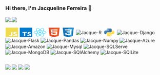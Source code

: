 ### Hi there, I'm Jacqueline Ferreira 👋

<a href="https://github.com/Jacqueline-dev/github-readme-stats">
  <img height=200 align="center" src="https://github-readme-stats.vercel.app/api?username=Jacqueline-dev&show_icons=true&theme=jolly" />
</a>
<a href="https://github.com/Jacqueline-dev/convoychat">
  <img height=200 align="center" src="https://github-readme-stats.vercel.app/api/top-langs?username=Jacqueline-dev&layout=compact&langs_count=8&card_width=320&show_icons=true&theme=jolly" />
</a>



<div style="display: inline_block"><br>
  <img align="center" alt="Jacque-Js" height="30" width="40" src="https://raw.githubusercontent.com/devicons/devicon/master/icons/javascript/javascript-plain.svg">
    <img align="center" alt="Jacque-Ts" height="30" width="40" src="https://raw.githubusercontent.com/devicons/devicon/master/icons/typescript/typescript-plain.svg">
    <img align="center" alt="Jacque-React" height="30" width="40" src="https://raw.githubusercontent.com/devicons/devicon/master/icons/react/react-original.svg">
    <img align="center" alt="Jacque-HTML" height="30" width="40" src="https://raw.githubusercontent.com/devicons/devicon/master/icons/html5/html5-original.svg">
    <img align="center" alt="Jacque-CSS" height="30" width="40" src="https://raw.githubusercontent.com/devicons/devicon/master/icons/css3/css3-original.svg">
  <img align="center" alt="Jacque-R" height="30" width="40" src="https://cdn.jsdelivr.net/gh/devicons/devicon/icons/r/r-original.svg" >
  <img align="center" alt="Jacque-Python" height="30" width="40" src="https://raw.githubusercontent.com/devicons/devicon/master/icons/python/python-original.svg">
   <img align="center" alt="Jacque-Django" height="30" width="40"  <img src="https://cdn.jsdelivr.net/gh/devicons/devicon/icons/django/django-plain.svg" >
   <img align="center" alt="Jacque-Flask" height="30" width="40"  <img src="https://cdn.jsdelivr.net/gh/devicons/devicon/icons/flask/flask-original.svg" >
    <img align="center" alt="Jacque-Pandas" height="30" width="40"  <img src="https://cdn.jsdelivr.net/gh/devicons/devicon/icons/pandas/pandas-original.svg" >
  <img align="center" alt="Jacque-Numpy" height="30" width="40" <img src="https://cdn.jsdelivr.net/gh/devicons/devicon/icons/numpy/numpy-original.svg" >
    <img align="center" alt="Jacque-Azure" height="30" width="40"  <img src="https://cdn.jsdelivr.net/gh/devicons/devicon/icons/azure/azure-original.svg">
    <img align="center" alt="Jacque-Amazon" height="30" width="40"  <img src="https://cdn.jsdelivr.net/gh/devicons/devicon/icons/amazonwebservices/amazonwebservices-original.svg">
    <img align="center" alt="Jacque-Mysql" height="30" width="40"  <img src="https://cdn.jsdelivr.net/gh/devicons/devicon/icons/mysql/mysql-original.svg" >
<img align="center" alt="Jacque-SQLServe" height="30" width="40"  src="https://cdn.jsdelivr.net/gh/devicons/devicon/icons/microsoftsqlserver/microsoftsqlserver-plain.svg" >
    <img align="center" alt="Jacque-MongoDB" height="30" width="40" src="https://cdn.jsdelivr.net/gh/devicons/devicon/icons/mongodb/mongodb-original.svg" >
      <img align="center" alt="Jacque-SQlAlchemy" height="30" width="40" src="https://cdn.jsdelivr.net/gh/devicons/devicon/icons/sqlalchemy/sqlalchemy-original.svg" >
       <img align="center" alt="Jacque-SQlLite" height="30" width="40" <img src="https://cdn.jsdelivr.net/gh/devicons/devicon/icons/sqlite/sqlite-original.svg" >
          
          
          
          
          
       
    

          
          
  
        
          
          
          
    
 
</div>
  
  ##
 
<div> 
  
  <a href="https://instagram.com/jacquecode" target="_blank"><img src="https://img.shields.io/badge/-Instagram-%23E4405F?style=for-the-badge&logo=instagram&logoColor=white" target="_blank"></a>
 <a href="https://discord.gg/jacquecode" target="_blank"><img src="https://img.shields.io/badge/Discord-7289DA?style=for-the-badge&logo=discord&logoColor=white" target="_blank"></a> 
  <a href = "mailto:codejacque@gmail.com"><img src="https://img.shields.io/badge/-Gmail-%23333?style=for-the-badge&logo=gmail&logoColor=white" target="_blank"></a>
  <a href="https://www.linkedin.com/in/jacqueline-ferreira-a152761a5/" target="_blank"><img src="https://img.shields.io/badge/-LinkedIn-%230077B5?style=for-the-badge&logo=linkedin&logoColor=white" target="_blank"></a> 
  
</div>

